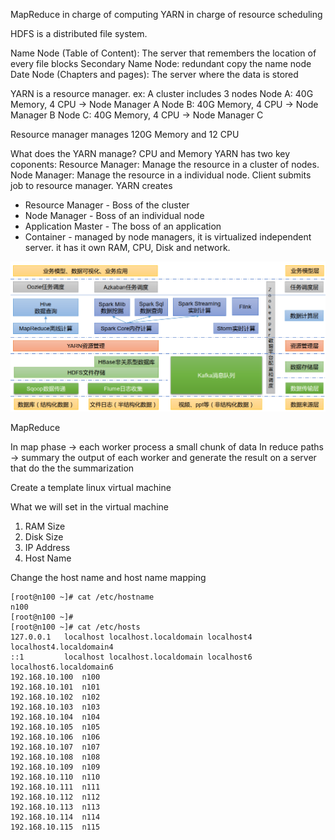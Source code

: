
MapReduce in charge of computing
YARN in charge of resource scheduling

HDFS is a distributed file system.

Name Node (Table of Content): The server that remembers the location of every file blocks
Secondary Name Node: redundant copy the name node
Date Node (Chapters and pages): The server where the data is stored

YARN is a resource manager.
ex: A cluster includes 3 nodes
Node A: 40G Memory, 4 CPU -> Node Manager A
Node B: 40G Memory, 4 CPU -> Node Manager B
Node C: 40G Memory, 4 CPU -> Node Manager C

Resource manager manages 120G Memory and 12 CPU


What does the YARN manage? CPU and Memory
YARN has two key coponents: 
Resource Manager: Manage the resource in a cluster of nodes.
Node Manager: Manage the resource in a individual node.
Client submits job to resource manager. YARN creates 

* Resource Manager - Boss of the cluster
* Node Manager - Boss of an individual node
* Application Master - The boss of an application
* Container - managed by node managers, it is virtualized independent server. it has it own RAM, CPU, Disk and network.


![hadoop eco-system](../images/hadoop_ecosystem.png)

MapReduce

In map phase -> each worker process a small chunk of data
In reduce paths -> summary the output of each worker and generate the result on a server that do the the summarization


Create a template linux virtual machine

What we will set in the virtual machine
1. RAM Size
2. Disk Size
3. IP Address
4. Host Name

Change the host name and host name mapping

```shell
[root@n100 ~]# cat /etc/hostname
n100
[root@n100 ~]#
[root@n100 ~]# cat /etc/hosts
127.0.0.1   localhost localhost.localdomain localhost4 localhost4.localdomain4
::1         localhost localhost.localdomain localhost6 localhost6.localdomain6
192.168.10.100  n100
192.168.10.101  n101
192.168.10.102  n102
192.168.10.103  n103
192.168.10.104  n104
192.168.10.105  n105
192.168.10.106  n106
192.168.10.107  n107
192.168.10.108  n108
192.168.10.109  n109
192.168.10.110  n110
192.168.10.111  n111
192.168.10.112  n112
192.168.10.113  n113
192.168.10.114  n114
192.168.10.115  n115

```

